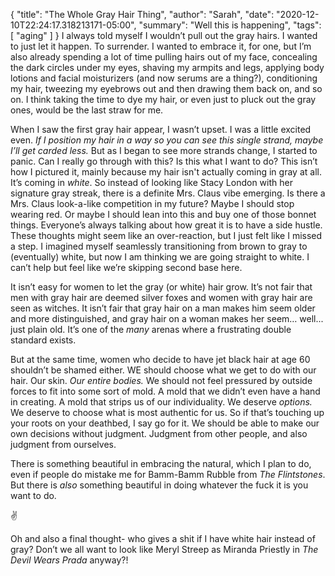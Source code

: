 {
    "title": "The Whole Gray Hair Thing",
    "author": "Sarah",
    "date": "2020-12-10T22:24:17.318213171-05:00",
    "summary": "Well this is happening",
    "tags": [
        "aging"
    ]
}
I always told myself I wouldn’t pull out the gray hairs. I wanted to
just let it happen. To surrender. I wanted to embrace it, for one, but
I’m also already spending a lot of time pulling hairs out of my face,
concealing the dark circles under my eyes, shaving my armpits and legs,
applying body lotions and facial moisturizers (and now serums are a
thing?), conditioning my hair, tweezing my eyebrows out and then drawing
them back on, and so on. I think taking the time to dye my hair, or even
just to pluck out the gray ones, would be the last straw for me.

When I saw the first gray hair appear, I wasn’t upset. I was a little
excited even. *If I position my hair in a way so you can see this single
strand, maybe I’ll get carded less.* But as I began to see more strands
change, I started to panic. Can I really go through with this? Is this
what I want to do? This isn’t how I pictured it, mainly because my hair
isn't actually coming in gray at all. It’s coming in *white*. So instead
of looking like Stacy London with her signature gray streak, there is a
definite Mrs. Claus vibe emerging. Is there a Mrs. Claus look-a-like
competition in my future? Maybe I should stop wearing red. Or maybe I
should lean into this and buy one of those bonnet things. Everyone’s
always talking about how great it is to have a side hustle. These
thoughts might seem like an over-reaction, but I just felt like I missed
a step. I imagined myself seamlessly transitioning from brown to gray to
(eventually) white, but now I am thinking we are going straight to
white. I can’t help but feel like we’re skipping second base here.

It isn’t easy for women to let the gray (or white) hair grow. It’s not
fair that men with gray hair are deemed silver foxes and women with gray
hair are seen as witches. It isn’t fair that gray hair on a man makes
him seem older and more distinguished, and gray hair on a woman makes
her seem… well... just plain old. It’s one of the *many* arenas where a
frustrating double standard exists.

But at the same time, women who decide to have jet black hair at age 60
shouldn’t be shamed either. WE should choose what we get to do with our
hair. Our skin. *Our entire bodies.* We should not feel pressured by
outside forces to fit into some sort of mold. A mold that we didn’t even
have a hand in creating. A mold that strips us of our individuality. We
deserve *options.* We deserve to choose what is most authentic for us.
So if that’s touching up your roots on your deathbed, I say go for it.
We should be able to make our own decisions without judgment. Judgment
from other people, and also judgment from ourselves.

There is something beautiful in embracing the natural, which I plan to
do, even if people do mistake me for Bamm-Bamm Rubble from *The
Flintstones*. But there is *also* something beautiful in doing whatever
the fuck it is you want to do.

:v:

Oh and also a final thought- who gives a shit if I have white hair
instead of gray? Don’t we all want to look like Meryl Streep as Miranda
Priestly in *The Devil Wears Prada* anyway?\!
